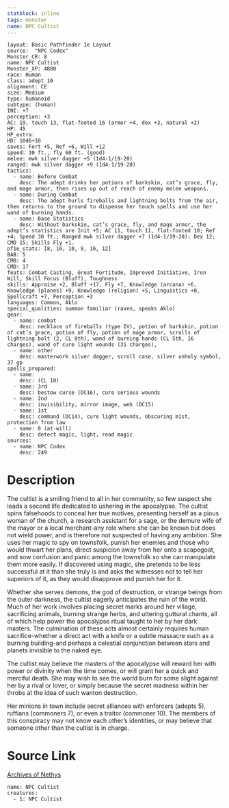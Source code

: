 ```yaml
---
statblock: inline
tags: monster
name: NPC Cultist
---
```

```statblock
layout: Basic Pathfinder 1e Layout
source:  "NPC Codex"
Monster_CR: 8
name: NPC Cultist
Monster_XP: 4800
race: Human
class: adept 10
alignment: CE
size: Medium
type: humanoid
subtype: (human)
INI: +7
perception: +3
AC: 19, touch 13, flat-footed 16 (armor +4, dex +3, natural +2)
HP: 45
HP_extra: 
HD: 10d6+10
saves: Fort +5, Ref +6, Will +12
speed: 30 ft., fly 60 ft. (good)
melee: mwk silver dagger +5 (1d4-1/19-20)
ranged: mwk silver dagger +9 (1d4-1/19-20)
tactics:
  - name: Before Combat
    desc: The adept drinks her potions of barkskin, cat’s grace, fly, and mage armor, then rises up out of reach of enemy melee weapons.
  - name: During Combat
    desc: The adept hurls fireballs and lightning bolts from the air, then returns to the ground to dispense her touch spells and use her wand of burning hands.
  - name: Base Statistics
    desc: Without barkskin, cat’s grace, fly, and mage armor, the adept’s statistics are Init +5; AC 11, touch 11, flat-footed 10; Ref +4; Speed 30 ft.; Ranged mwk silver dagger +7 (1d4-1/19-20); Dex 12; CMD 15; Skills Fly +1.
pf1e_stats: [8, 16, 10, 9, 16, 12]
BAB: 5
CMB: 4
CMD: 17
feats: Combat Casting, Great Fortitude, Improved Initiative, Iron Will, Skill Focus (Bluff), Toughness
skills: Appraise +2, Bluff +17, Fly +7, Knowledge (arcana) +6, Knowledge (planes) +9, Knowledge (religion) +5, Linguistics +0, Spellcraft +7, Perception +3
languages: Common, Aklo
special_qualities: summon familiar (raven, speaks Aklo)
gear:
  - name: combat
    desc: necklace of fireballs (type IV), potion of barkskin, potion of cat’s grace, potion of fly, potion of mage armor, scrolls of lightning bolt (2, CL 8th), wand of burning hands (CL 5th, 16 charges), wand of cure light wounds (31 charges),
  - name: other
    desc: masterwork silver dagger, scroll case, silver unholy symbol, 37 gp
spells_prepared:
  - name:
    desc: (CL 10)
  - name: 3rd
    desc: bestow curse (DC16), cure serious wounds
  - name: 2nd
    desc: invisibility, mirror image, web (DC15)
  - name: 1st
    desc: command (DC14), cure light wounds, obscuring mist, protection from law
  - name: 0 (at-will)
    desc: detect magic, light, read magic
sources:
  - name: NPC Codex
    desc: 249
```
# Description
The cultist is a smiling friend to all in her community, so few suspect she leads a second life dedicated to ushering in the apocalypse. The cultist spins falsehoods to conceal her true motives, presenting herself as a pious woman of the church, a research assistant for a sage, or the demure wife of the mayor or a local merchant-any role where she can be known but does not wield power, and is therefore not suspected of having any ambition. She uses her magic to spy on townsfolk, punish her enemies and those who would thwart her plans, direct suspicion away from her onto a scapegoat, and sow confusion and panic among the townsfolk so she can manipulate them more easily. If discovered using magic, she pretends to be less successful at it than she truly is and asks the witnesses not to tell her superiors of it, as they would disapprove and punish her for it.

Whether she serves demons, the god of destruction, or strange beings from the outer darkness, the cultist eagerly anticipates the ruin of the world. Much of her work involves placing secret marks around her village, sacrificing animals, burning strange herbs, and uttering guttural chants, all of which help power the apocalypse ritual taught to her by her dark masters. The culmination of these acts almost certainly requires human sacrifice-whether a direct act with a knife or a subtle massacre such as a burning building-and perhaps a celestial conjunction between stars and planets invisible to the naked eye.

The cultist may believe the masters of the apocalypse will reward her with power or divinity when the time comes, or will grant her a quick and merciful death. She may wish to see the world burn for some slight against her by a rival or lover, or simply because the secret madness within her throbs at the idea of such wanton destruction.

Her minions in town include secret alliances with enforcers (adepts 5), ruffians (commoners 7), or even a traitor (commoner 10). The members of this conspiracy may not know each other’s identities, or may believe that someone other than the cultist is in charge.
# Source Link
[Archives of Nethys](https://aonprd.com/NPCDisplay.aspx?ItemName=Cultist)
```encounter-table
name: NPC Cultist
creatures:
  - 1: NPC Cultist
```
